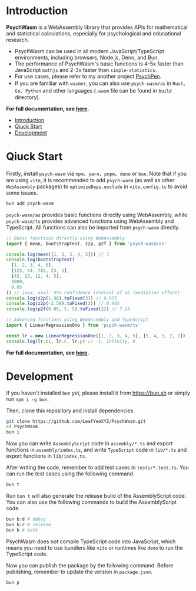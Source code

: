 # Introduction

**PsychWasm** is a WebAssembly library that provides APIs for mathematical and statistical calculations, especially for psychological and educational research.

- PsychWasm can be used in all modern JavaScript/TypeScript environments, including browsers, Node.js, Deno, and Bun.
- The performance of PsychWasm's basic functions is 4-5x faster than JavaScript `mathjs` and 2-3x faster than `simple-statistics`.
- For use cases, please refer to my another project [PsychPen](https://github.com/LeafYeeXYZ/PsychPen).
- If you are familiar with `wasmer`, you can also use `psych-wasm/as` in `Rust`、`Go`、`Python` and other languages (`.wasm` file can be found in `build` directory).

**For full documentation, see [here](https://wasm.leafyee.xyz/).**

- [Introduction](#introduction)
- [Qiuck Start](#qiuck-start)
- [Development](#development)

# Qiuck Start

Firstly, install `psych-wasm` via `npm`、`yarn`、`pnpm`、`deno` or `bun`. Note that if you are using `vite`, it is recommended to add `psych-wasm` (as well as other `WebAssembly` packages) to `optimizeDeps.exclude` in `vite.config.ts` to avoid some issues.

```bash
bun add psych-wasm
```

`psych-wasm/as` provides basic functions directly using WebAssembly, while `psych-wasm/ts` provides advanced functions using WebAssembly and TypeScript. All functions can also be imported from `psych-wasm` directly.

```typescript
// Basic functions directly using WebAssembly
import { mean, bootstrapTest, z2p, p2f } from 'psych-wasm/as'

console.log(mean([1, 2, 3, 4, 5])) // 3
console.log(bootstrapTest(
  [1, 2, 3, 4, 5],
  [123, 44, 765, 23, 1],
  [43, 23, 12, 4, 5],
  1000,
  0.05
)) // [xxx, xxx]: 95% confidence interval of ab (mediation effect)
console.log(z2p(1.96).toFixed(3)) // 0.975
console.log(z2p(-2.58).toFixed(3)) // 0.005
console.log(p2f(0.05, 5, 5).toFixed(2)) // 7.15
```

```typescript
// Advanced functions using WebAssembly and TypeScript
import { LinearRegressionOne } from 'psych-wasm/ts'

const lr = new LinearRegressionOne([1, 2, 3, 4, 5], [5, 4, 3, 2, 1])
console.log(lr.b1, lr.F, lr.p) // -1, Infinity, 0
```

**For full documentation, see [here](https://wasm.leafyee.xyz/).**

# Development

If you haven't installed `bun` yet, please install it from <https://bun.sh> or simply run `npm i -g bun`.

Then, clone this repository and install dependencies.

```bash
git clone https://github.com/LeafYeeXYZ/PsychWasm.git
cd PsychWasm
bun i
```

Now you can write `AssemblyScript` code in `assembly/*.ts` and export functions in `assembly/index.ts`, and write `TypeScript` code in `lib/*.ts` and export functions in `lib/index.ts`. 

After writing the code, remember to add test cases in `tests/*.test.ts`. You can run the test cases using the following command.

```bash
bun t
```

Run `bun t` will also generate the release build of the AssemblyScript code. You can also use the following commands to build the AssemblyScript code.

```bash
bun b:d # debug
bun b:r # release
bun b # both
```

PsychWasm does not compile TypeScript code into JavaScript, which means you need to use bundlers like `vite` or runtimes like `deno` to run the TypeScript code.

Now you can publish the package by the following command. Before publishing, remember to update the version in `package.json`.

```bash
bun p
```
